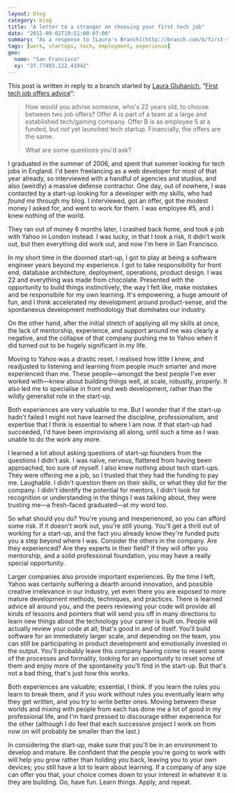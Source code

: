 ```yaml
---
layout: blog
category: blog
title: "A letter to a stranger on choosing your first tech job"
date: "2012-09-02T19:51:00-07:00"
summary: "As a response to [Laura's Branch](http://branch.com/b/first-tech-job-offers-advice), I've expanded on my first two post-graduate experiences working at a pre-launch start-up and working at Yahoo, in the form of advice over which type of company a new graduate might choose to work in."
tags: [work, startups, tech, employment, experience]
geo:
  name: "San Francisco"
  xy: "37.77493,122.41942"
---
```

This post is written in reply to a branch started by [Laura Gluhanich](http://about.me/lauraglu), “[First tech job offers advice](http://branch.com/b/first-tech-job-offers-advice)”:

> How would you advise someone, who's 22 years old, to choose between two job offers? Offer A is part of a team at a large and established tech/gaming company. Offer B is as employee 5 at a funded, but not yet launched tech startup. Financially, the offers are the same. 
> 
> What are some questions you'd ask?

I graduated in the summer of 2006, and spent that summer looking for tech jobs in England. I'd been freelancing as a web developer for most of that year already, so interviewed with a handful of agencies and studios, and also (weirdly) a massive defense contractor. One day, out of nowhere, I was contacted by a start-up looking for a developer with my skills, who had *found me* through my blog. I interviewed, got an offer, got the modest money I asked for, and went to work for them. I was employee #5, and I knew nothing of the world.

They ran out of money 6 months later, I crashed back home, and took a job with Yahoo in London instead. I was lucky, in that I took a risk, it didn't work out, but then everything did work out, and now I'm here in San Francisco.

In my short time in the doomed start-up, I got to play at being a software engineer years beyond my experience. I got to take responsibility for front end, database architecture, deployment, operations, product design. I was 22 and everything was made from chocolate. Presented with the opportunity to build things instinctively, the way I felt like, make mistakes and be responsibile for my own learning. It's empowering, a huge amount of fun, and I think accelerated my development around product-sense, and the spontaneous development methodology that dominates our industry.

On the other hand, after the initial stretch of applying all my skills at once, the lack of mentorship, experience, and support around me was clearly a negative, and the collapse of that company pushing me to Yahoo when it did turned out to be hugely significant in my life.

Moving to Yahoo was a drastic reset. I realised how little I knew, and readjusted to listening and learning from people much smarter and more experienced than me. These people—amongst the best people I've ever worked with—knew about building things well, at scale, robustly, _properly_. It also led me to specialise in front end web development, rather than the wildly generalist role in the start-up.

Both experiences are very valuable to me. But I wonder that if the start-up hadn't failed I might not have learned the discipline, professionalism, and expertise that I think is essential to where I am now. If that start-up had succeeded, I'd have been improvising all along, until such a time as I was unable to do the work any more.

I learned a lot about asking questions of start-up founders from the questions I didn't ask. I was naïve, nervous, flattered from having been approached, too sure of myself. I also knew nothing about tech start-ups. They were offering me a job, so I trusted that they had the funding to pay me. Laughable. I didn't question them on their skills, or what they did for the company. I didn't identify the potential for mentors, I didn't look for recognition or understanding in the things I was talking about, they were trusting me—a fresh-faced graduated—at my word too.

So what should you do? You're young and inexperienced, so you can afford some risk. If it doesn't work out, you're still young. You'll get a thrill out of working for a start-up, and the fact you already know they're funded puts you a step beyond where I was. Consider the others in the company. Are they experienced? Are they experts in their field? If they will offer you mentorship, and a solid professional foundation, you may have a really special opportunity.

Larger companies also provide important experiences. By the time I left, Yahoo was certainly suffering a dearth around innovation, and possible creative irrelevance in our industry, yet even there you are exposed to more mature development methods, techniques, and practices. There is learned advice all around you, and the peers reviewing your code will provide all kinds of lessons and pointers that will send you off in many directions to learn new things about the technology your career is built on. People will actually review your code at all; that's good in and of itself. You'll build software for an immediately larger scale, and depending on the team, you can still be participating in product development and emotionally invested in the output. You'll probably leave this company having come to resent some of the processes and formality, looking for an opportunity to reset some of them and enjoy more of the spontaneity you'll find in the start-up.  But that's not a bad thing, that's just how this works.

Both experiences are valuable; essential, I think. If you learn the rules you learn to break them, and if you work without rules you eventually learn why they get written, and you try to write better ones. Moving between these worlds and mixing with people from each has done me a lot of good in my professional life, and I'm hard pressed to discourage either experience for the other (although I do feel that each successive project I work on from now on will probably be smaller than the last.)

In considering the start-up, make sure that you'll be in an environment to develop and mature. Be confident that the people you're going to work with will help you grow rather than holding you back, leaving you to your own devices; you still have a lot to learn about learning. If a company of any size can offer you that, your choice comes down to your interest in whatever it is they are building. Go, have fun. Learn things. Apply, and repeat.
